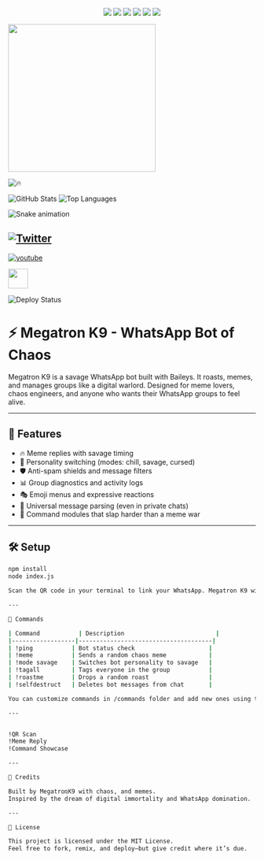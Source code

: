 <p align="center">
  <img src="https://img.shields.io/github/license/MegatronK9/Megatron?style=for-the-badge">
  <img src="https://img.shields.io/github/stars/MegatronK9/Megatron?style=for-the-badge">
  <img src="https://img.shields.io/github/forks/MegatronK9/Megatron?style=for-the-badge">
  <img src="https://img.shields.io/badge/Mode-Savage-red?style=for-the-badge">
  <img src="https://img.shields.io/badge/Chaos-Level-9000-purple?style=for-the-badge">
  <img src="https://img.shields.io/badge/Status-Deploying-blue?style=for-the-badge">
</p>

<img src="https://media.giphy.com/media/3o7aD2saalBwwftBIY/giphy.gif" width="300"/>

![🔥](https://img.shields.io/badge/🔥-MegatronK9-red?style=for-the-badge)

![GitHub Stats](https://github-readme-stats.vercel.app/api?username=MegatronK9&show_icons=true&theme=radical)
![Top Languages](https://github-readme-stats.vercel.app/api/top-langs/?username=MegatronK9&layout=compact&theme=radical)

![Snake animation](https://github.com/MegatronK9/MegatronK9/blob/output/github-contribution-grid-snake.svg)

[![Twitter](https://img.shields.io/badge/Twitter-@MegatronK9-blue?style=flat&logo=twitter)](https://twitter.com/MegatronK9)
---
[![youtube](https://img.shields.io/badge/youtube-@MegatronK9-red?style=round&logo=youtube)](https://youtube.com/MegatronK9)

<img src="https://cdn.jsdelivr.net/gh/devicons/devicon/icons/javascript/javascript-original.svg" width="40"/>

![Deploy Status](https://github.com/MegatronK9/Megatron/actions/workflows/deploy.yml/badge.svg)

# ⚡ Megatron K9 - WhatsApp Bot of Chaos

Megatron K9 is a savage WhatsApp bot built with Baileys. It roasts, memes, and manages groups like a digital warlord. Designed for meme lovers, chaos engineers, and anyone who wants their WhatsApp groups to feel alive.

---

## 🚀 Features

- 🔥 Meme replies with savage timing
- 🧠 Personality switching (modes: chill, savage, cursed)
- 🛡️ Anti-spam shields and message filters
- 📊 Group diagnostics and activity logs
- 🎭 Emoji menus and expressive reactions
- 🧵 Universal message parsing (even in private chats)
- 🧨 Command modules that slap harder than a meme war

---

## 🛠️ Setup

```bash
npm install
node index.js

Scan the QR code in your terminal to link your WhatsApp. Megatron K9 will awaken and begin its reign.

---

🤖 Commands

| Command           | Description                          |
|------------------|--------------------------------------|
| !ping           | Bot status check                     |
| !meme           | Sends a random chaos meme            |
| !mode savage    | Switches bot personality to savage   |
| !tagall         | Tags everyone in the group           |
| !roastme        | Drops a random roast                 |
| !selfdestruct   | Deletes bot messages from chat       |

You can customize commands in /commands folder and add new ones using the modular system.

---


!QR Scan
!Meme Reply
!Command Showcase

---

🧠 Credits

Built by MegatrօռK9 with chaos, and memes.  
Inspired by the dream of digital immortality and WhatsApp domination.

---

📜 License

This project is licensed under the MIT License.  
Feel free to fork, remix, and deploy—but give credit where it’s due.
